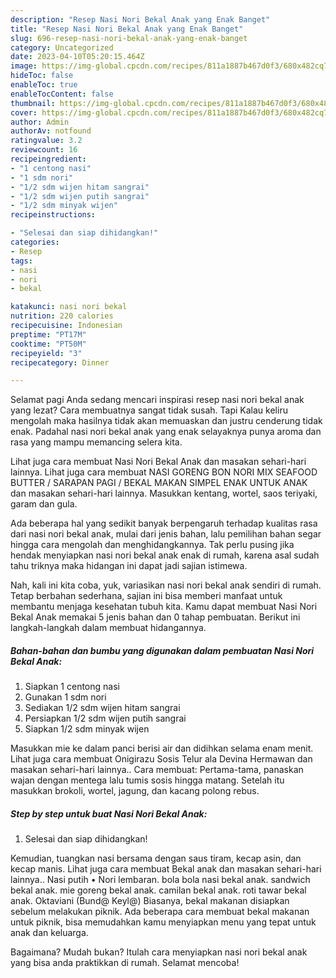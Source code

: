 ```yaml
---
description: "Resep Nasi Nori Bekal Anak yang Enak Banget"
title: "Resep Nasi Nori Bekal Anak yang Enak Banget"
slug: 696-resep-nasi-nori-bekal-anak-yang-enak-banget
category: Uncategorized
date: 2023-04-10T05:20:15.464Z
image: https://img-global.cpcdn.com/recipes/811a1887b467d0f3/680x482cq70/nasi-nori-bekal-anak-foto-resep-utama.jpg
hideToc: false
enableToc: true
enableTocContent: false
thumbnail: https://img-global.cpcdn.com/recipes/811a1887b467d0f3/680x482cq70/nasi-nori-bekal-anak-foto-resep-utama.jpg
cover: https://img-global.cpcdn.com/recipes/811a1887b467d0f3/680x482cq70/nasi-nori-bekal-anak-foto-resep-utama.jpg
author: Admin
authorAv: notfound
ratingvalue: 3.2
reviewcount: 16
recipeingredient:
- "1 centong nasi"
- "1 sdm nori"
- "1/2 sdm wijen hitam sangrai"
- "1/2 sdm wijen putih sangrai"
- "1/2 sdm minyak wijen"
recipeinstructions:

- "Selesai dan siap dihidangkan!"
categories:
- Resep
tags:
- nasi
- nori
- bekal

katakunci: nasi nori bekal 
nutrition: 220 calories
recipecuisine: Indonesian
preptime: "PT17M"
cooktime: "PT50M"
recipeyield: "3"
recipecategory: Dinner

---
```



Selamat pagi Anda sedang mencari inspirasi resep nasi nori bekal anak yang lezat? Cara membuatnya sangat tidak susah. Tapi Kalau keliru mengolah maka hasilnya tidak akan memuaskan dan justru cenderung tidak enak. Padahal nasi nori bekal anak yang enak selayaknya punya aroma dan rasa yang mampu memancing selera kita.


Lihat juga cara membuat Nasi Nori Bekal Anak dan masakan sehari-hari lainnya. Lihat juga cara membuat NASI GORENG BON NORI MIX SEAFOOD BUTTER / SARAPAN PAGI / BEKAL MAKAN SIMPEL ENAK UNTUK ANAK dan masakan sehari-hari lainnya. Masukkan kentang, wortel, saos teriyaki, garam dan gula.

Ada beberapa hal yang sedikit banyak berpengaruh terhadap kualitas rasa dari nasi nori bekal anak, mulai dari jenis bahan, lalu pemilihan bahan segar hingga cara mengolah dan menghidangkannya. Tak perlu pusing jika hendak menyiapkan nasi nori bekal anak enak di rumah, karena asal sudah tahu triknya maka hidangan ini dapat jadi sajian istimewa.


Nah, kali ini kita coba, yuk, variasikan nasi nori bekal anak sendiri di rumah. Tetap berbahan sederhana, sajian ini bisa memberi manfaat untuk membantu menjaga kesehatan tubuh kita. Kamu dapat membuat Nasi Nori Bekal Anak memakai 5 jenis bahan dan 0 tahap pembuatan. Berikut ini langkah-langkah dalam membuat hidangannya.

<!--inarticleads1-->

##### Bahan-bahan dan bumbu yang digunakan dalam pembuatan Nasi Nori Bekal Anak:

1. Siapkan 1 centong nasi
1. Gunakan 1 sdm nori
1. Sediakan 1/2 sdm wijen hitam sangrai
1. Persiapkan 1/2 sdm wijen putih sangrai
1. Siapkan 1/2 sdm minyak wijen


Masukkan mie ke dalam panci berisi air dan didihkan selama enam menit. Lihat juga cara membuat Onigirazu Sosis Telur ala Devina Hermawan dan masakan sehari-hari lainnya.. Cara membuat: Pertama-tama, panaskan wajan dengan mentega lalu tumis sosis hingga matang. Setelah itu masukkan brokoli, wortel, jagung, dan kacang polong rebus. 

<!--inarticleads2-->

##### Step by step untuk buat Nasi Nori Bekal Anak:


1. Selesai dan siap dihidangkan!

Kemudian, tuangkan nasi bersama dengan saus tiram, kecap asin, dan kecap manis. Lihat juga cara membuat Bekal anak dan masakan sehari-hari lainnya.. Nasi putih • Nori lembaran. bola bola nasi bekal anak. sandwich bekal anak. mie goreng bekal anak. camilan bekal anak. roti tawar bekal anak. Oktaviani (Bund@ Keyl@) Biasanya, bekal makanan disiapkan sebelum melakukan piknik. Ada beberapa cara membuat bekal makanan untuk piknik, bisa memudahkan kamu menyiapkan menu yang tepat untuk anak dan keluarga. 

Bagaimana? Mudah bukan? Itulah cara menyiapkan nasi nori bekal anak yang bisa anda praktikkan di rumah. Selamat mencoba!
